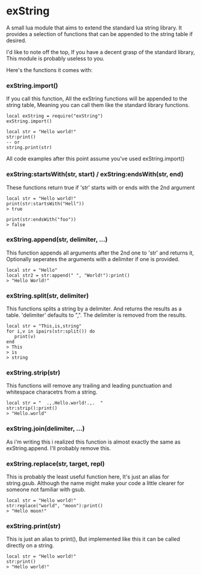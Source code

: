 # exString
A small lua module that aims to extend the standard lua string library.
It provides a selection of functions that can be appended to the string table if desired.

I'd like to note off the top, If you have a decent grasp of the standard library, This module is probably useless to you.

Here's the functions it comes with:
### exString.import()
If you call this function, All the exString functions will be appended to the string table, Meaning you can call them like the standard library functions.
```
local exString = require("exString")
exString.import()

local str = "Hello world!"
str:print()
-- or
string.print(str)
```
All code examples after this point assume you've used exString.import()

### exString:startsWith(str, start) / exString:endsWith(str, end)
These functions return true if 'str' starts with or ends with the 2nd argument
```
local str = "Hello world!"
print(str:startsWith("Hell"))
> true

print(str:endsWith("foo"))
> false
```

### exString.append(str, delimiter, ...)
This function appends all arguments after the 2nd one to 'str' and returns it,
Optionally seperates the arguments with a delimiter if one is provided.
```
local str = "Hello"
local str2 = str:append(" ", "World!"):print()
> "Hello World!"
```

### exString.split(str, delimiter)
This functions splits a string by a delimiter. And returns the results as a table. 'delimiter' defaults to ",". The delimiter is removed from the results.
```
local str = "This,is,string"
for i,v in ipairs(str:split()) do
   print(v)
end
> This
> is
> string
```

### exString.strip(str)
This functions will remove any trailing and leading punctuation and whitespace characetrs from a string.
```
local str = "  .,.Hello.world!.,.  "
str:strip():print()
> "Hello.world"
```

### exString.join(delimiter, ...)
As i'm writing this i realized this function is almost exactly the same as exString.append. I'll probably remove this.

### exString.replace(str, target, repl)
This is probably the least useful function here, It's just an alias for string.gsub. Although the name might make your code a little clearer for someone not familiar with gsub.
```
local str = "Hello world!"
str:replace("world", "moon"):print()
> "Hello moon!"
```

### exString.print(str)
This is just an alias to print(), But implemented like this it can be called directly on a string.
```
local str = "Hello world!"
str:print()
> "Hello world!"
```
